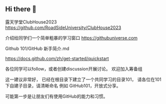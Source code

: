 ## Hi there 👋
露天学堂ClubHouse2023
https://github.com/RoadSideUniversity/ClubHouse2023

介绍给同学们一个简单粗暴的学习窗口 https://githubuniverse.com

Github 101/GitHub 新手简介.md 

https://docs.github.com/zh/get-started/quickstart

各位同学可以follow，或者创建discussion开展讨论。 欢迎加入筹备组

这一建议非常好， 已经在根目录下建立了一个共同学习的目录101， 请各位在101下自建子目录，请清晰命名 例如 GitHub101，开放式分享。

可能第一步是让朋友们有使用GitHub的能力和习惯。
<!--

**Here are some ideas to get you started:**

🙋‍♀️ A short introduction - what is your organization all about?
🌈 Contribution guidelines - how can the community get involved?
👩‍💻 Useful resources - where can the community find your docs? Is there anything else the community should know?
🍿 Fun facts - what does your team eat for breakfast?
🧙 Remember, you can do mighty things with the power of [Markdown](https://docs.github.com/github/writing-on-github/getting-started-with-writing-and-formatting-on-github/basic-writing-and-formatting-syntax)
-->
